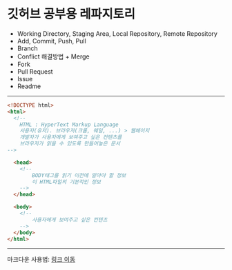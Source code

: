 # 깃허브 공부용 레파지토리

- Working Directory, Staging Area, Local Repository, Remote Repository
- Add, Commit, Push, Pull
- Branch
- Conflict 해결방법 + Merge
- Fork
- Pull Request
- Issue
- Readme

---

```html
<!DOCTYPE html>
<html>
  <!--
    HTML : HyperText Markup Language
    사용자(유저). 브라우저(크롬, 웨일, ...) > 웹페이지
    개발자가 사용자에게 보여주고 싶은 컨텐츠를
    브라우저가 읽을 수 있도록 만들어놓은 문서
-->

  <head>
    <!--
        BODY태그를 읽기 이전에 알아야 할 정보
        이 HTML파일의 기본적인 정보
    -->
  </head>

  <body>
    <!--
        사용자에게 보여주고 싶은 컨텐츠
    -->
  </body>
</html>
```

---

마크다운 사용법: [링크 이동](https://gist.github.com/ihoneymon/652be052a0727ad59601)

